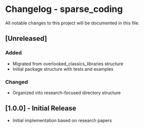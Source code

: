 # Changelog - sparse_coding

All notable changes to this project will be documented in this file.

## [Unreleased]

### Added
- Migrated from overlooked_classics_libraries structure
- Initial package structure with tests and examples

### Changed
- Organized into research-focused directory structure

## [1.0.0] - Initial Release
- Initial implementation based on research papers
